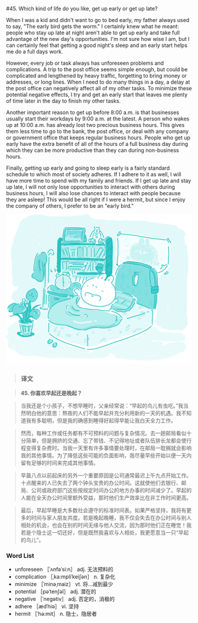 #45. Which kind of life do you like, get up early or get up late?

When I was a kid and didn't want to go to bed early, my father always used to say, "The early bird gets the worm." I certainly knew what he meant: people who stay up late at night aren't able to get up early and take full advantage of the new day's opportunities. I'm not sure how wise I am, but I can certainly feel that getting a good night's sleep and an early start helps me do a full days work.

However, every job or task always has unforeseen problems and complications. A trip to the post office seems simple enough, but could be complicated and lengthened by heavy traffic, forgetting to bring money or addresses, or long lines. When I need to do many things in a day, a delay at the post office can negatively affect all of my other tasks. To minimize these potential negative effects, I try and get an early start that leaves me plenty of time later in the day to finish my other tasks.

Another important reason to get up before 8:00 a.m. is that businesses usually start their workdays by 9:00 a.m. at the latest. A person who wakes up at 10:00 a.m. has already lost two precious business hours. This gives them less time to go to the bank, the post office, or deal with any company or government office that keeps regular business hours. People who get up early have the extra benefit of all of the hours of a full business day during which they can be more productive than they can during non-business hours.

Finally, getting up early and going to sleep early is a fairly standard schedule to which most of society adheres. If I adhere to it as well, I will have more time to spend with my family and friends. If I get up late and stay up late, I will not only lose opportunities to interact with others during business hours, I will also lose chances to interact with people because they are asleep! This would be all right if I were a hermit, but since I enjoy the company of others, I prefer to be an "early bird."

![](images/TOEFL-iBT-High-Score-Essays-045.jpg)

> ### 译文

> **45. 你喜欢早起还是晚起？**

> 当我还是个小孩子，不想早睡时，父亲经常说：“早起的鸟儿有虫吃。”我当然明白他的意思：熬夜的人们不能早起并充分利用新的一天的机遇。我不知道我有多聪明，但是我的确感到睡得好起得早能让我白天全力工作。

> 然而，每种工作或任务都有不可预料的问题与复杂情况。去一趟邮局看似十分简单，但是拥挤的交通、忘了带钱、不记得地址或者队伍排长龙都会使行程变得复杂费时。当我一天里有许多事情要处理时，在邮局一耽搁就会影响我的其他事情。为了降低这些可能的负面影响，我尽量早些开始以便一天内留有足够的时间来完成其他事情。

> 早晨八点以前起床的另外一个重要原因是公司通常最迟上午九点开始工作。十点醒来的人已失去了两个钟头宝贵的办公时间。这就使他们去银行、邮局、公司或政府部门这些按规定时间办公的地方办事的时间减少了。早起的人能在全天办公时间里额外受益，那时他们生产效率比在非工作时间更高。

> 最后，早起早睡是大多数社会遵守的标准时间表。如果严格坚持，我将有更多的时间与家人朋友共度。若是晚起晚睡，我不仅会失去在办公时间与别人相处的机会，也会在别的时间无缘与他人交流，因为那时他们正在睡觉！我若是个隐士这一切还好，但是既然我喜欢与人相处，我更愿意当一只“早起的鸟儿”。

### Word List

 * unforeseen ［ˈʌnfəˈsi:n］ adj. 无法预料的
 * complication ［ˌka:mpliˈkeiʃən］ n. 复杂化
 * minimize ［ˈminəˌmaiz］ vt. 将…减到最少
 * potential ［pəˈtenʃəl］ adj. 潜在的
 * negative ［ˈnegətiv］ adj. 否定的，消极的
 * adhere ［ædˈhiə］ vi. 坚持
 * hermit ［ˈhə:mit］ n. 隐士，隐居者
